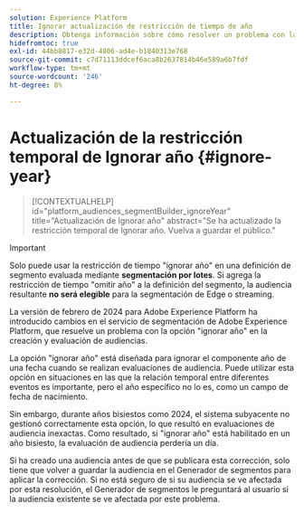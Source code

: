 ```yaml
---
solution: Experience Platform
title: Ignorar actualización de restricción de tiempo de año
description: Obtenga información sobre cómo resolver un problema con la restricción de tiempo de ignorar año.
hidefromtoc: true
exl-id: 44bb8817-e32d-4806-ad4e-b1840313e768
source-git-commit: c7d71113ddcef6aca8b2637814b46e589a6b7fdf
workflow-type: tm+mt
source-wordcount: '246'
ht-degree: 8%

---
```


# Actualización de la restricción temporal de Ignorar año {#ignore-year}

>[!CONTEXTUALHELP]
>id="platform_audiences_segmentBuilder_ignoreYear"
>title="Actualización de Ignorar año"
>abstract="Se ha actualizado la restricción temporal de Ignorar año. Vuelva a guardar el público."

>[!IMPORTANT]
>
>Solo puede usar la restricción de tiempo &quot;ignorar año&quot; en una definición de segmento evaluada mediante **segmentación por lotes**. Si agrega la restricción de tiempo &quot;omitir año&quot; a la definición del segmento, la audiencia resultante **no será elegible** para la segmentación de Edge o streaming.

La versión de febrero de 2024 para Adobe Experience Platform ha introducido cambios en el servicio de segmentación de Adobe Experience Platform, que resuelve un problema con la opción &quot;ignorar año&quot; en la creación y evaluación de audiencias.

La opción &quot;ignorar año&quot; está diseñada para ignorar el componente año de una fecha cuando se realizan evaluaciones de audiencia. Puede utilizar esta opción en situaciones en las que la relación temporal entre diferentes eventos es importante, pero el año específico no lo es, como un campo de fecha de nacimiento.

Sin embargo, durante años bisiestos como 2024, el sistema subyacente no gestionó correctamente esta opción, lo que resultó en evaluaciones de audiencia inexactas. Como resultado, si &quot;ignorar año&quot; está habilitado en un año bisiesto, la evaluación de audiencia perdería un día.

Si ha creado una audiencia antes de que se publicara esta corrección, solo tiene que volver a guardar la audiencia en el Generador de segmentos para aplicar la corrección. Si no está seguro de si su audiencia se ve afectada por esta resolución, el Generador de segmentos le preguntará al usuario si la audiencia existente se ve afectada por este problema.
